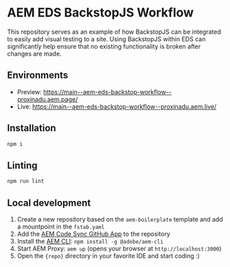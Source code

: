 # AEM EDS BackstopJS Workflow
This repository serves as an example of how BackstopJS can be integrated to easily add visual testing to a site. Using BackstopJS within EDS can significantly help ensure that no existing functionality is broken after changes are made.

## Environments
- Preview: https://main--aem-eds-backstop-workflow--proxinadu.aem.page/
- Live: https://main--aem-eds-backstop-workflow--proxinadu.aem.live/

## Installation

```sh
npm i
```

## Linting

```sh
npm run lint
```

## Local development

1. Create a new repository based on the `aem-boilerplate` template and add a mountpoint in the `fstab.yaml`
1. Add the [AEM Code Sync GitHub App](https://github.com/apps/aem-code-sync) to the repository
1. Install the [AEM CLI](https://github.com/adobe/helix-cli): `npm install -g @adobe/aem-cli`
1. Start AEM Proxy: `aem up` (opens your browser at `http://localhost:3000`)
1. Open the `{repo}` directory in your favorite IDE and start coding :)